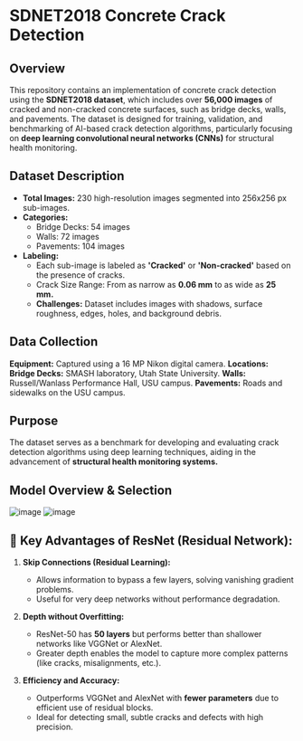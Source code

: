 # SDNET2018 Concrete Crack Detection
## Overview
This repository contains an implementation of concrete crack detection using the **SDNET2018 dataset**, which includes over **56,000 images** of cracked and non-cracked concrete surfaces, such as bridge decks, walls, and pavements. The dataset is designed for training, validation, and benchmarking of AI-based crack detection algorithms, particularly focusing on **deep learning convolutional neural networks (CNNs)** for structural health monitoring.

## Dataset Description
- **Total Images:** 230 high-resolution images segmented into 256x256 px sub-images.
- **Categories:**
    * Bridge Decks: 54 images
    * Walls: 72 images
    * Pavements: 104 images
- **Labeling:**
  * Each sub-image is labeled as **'Cracked'** or **'Non-cracked'** based on the presence of cracks.
  * Crack Size Range: From as narrow as **0.06 mm** to as wide as **25 mm.**
  * **Challenges:** Dataset includes images with shadows, surface roughness, edges, holes, and background debris.

## Data Collection
**Equipment:** Captured using a 16 MP Nikon digital camera.
**Locations:**
**Bridge Decks:** SMASH laboratory, Utah State University.
**Walls:** Russell/Wanlass Performance Hall, USU campus.
**Pavements:** Roads and sidewalks on the USU campus.

## Purpose
The dataset serves as a benchmark for developing and evaluating crack detection algorithms using deep learning techniques, aiding in the advancement of **structural health monitoring systems.**

## Model Overview & Selection 
![image](https://github.com/user-attachments/assets/d193f3b6-c1a5-4d87-bd84-7f1d5f22f9d1)
![image](https://github.com/user-attachments/assets/829ef67b-c1f2-4ae0-978b-d71b355f2e1e)


## 📌 Key Advantages of ResNet (Residual Network):
1. **Skip Connections (Residual Learning):**

   * Allows information to bypass a few layers, solving vanishing gradient problems.
   * Useful for very deep networks without performance degradation.

2. **Depth without Overfitting:**

   * ResNet-50 has **50 layers** but performs better than shallower networks like VGGNet or AlexNet.
   * Greater depth enables the model to capture more complex patterns (like cracks, misalignments, etc.).

3. **Efficiency and Accuracy:**

   * Outperforms VGGNet and AlexNet with **fewer parameters** due to efficient use of residual blocks.
   * Ideal for detecting small, subtle cracks and defects with high precision.

